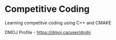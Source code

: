 # Competitive Coding
Learning competitve coding using C++ and CMAKE

DMOJ Profile - https://dmoj.ca/user/drohi